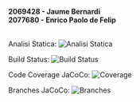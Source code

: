 **2069428 - Jaume Bernardi**<br>
**2077680 - Enrico Paolo de Felip**<br><br>

Analisi Statica: ![Analisi Statica](https://img.shields.io/badge/Validation-Success-green)

Build Status: ![Build Status](https://img.shields.io/badge/Build-Success-green)

Code Coverage JaCoCo: ![Coverage](https://img.shields.io/badge/Coverage-93-green)

Branches JaCoCo: ![Branches](https://img.shields.io/badge/Branches-94-green)